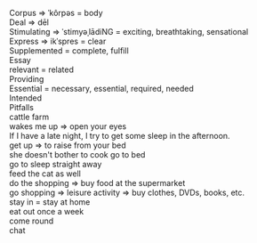 Corpus => ˈkôrpəs = body
<br>
Deal => dēl 
<br>
Stimulating => ˈstimyəˌlādiNG = exciting, breathtaking, sensational
<br>
Express => ikˈspres = clear
<br>
Supplemented = complete, fulfill
<br>
Essay
<br>
relevant = related
<br>
Providing
<br>
Essential = necessary, essential, required, needed
<br>
Intended
<br>
Pitfalls
<br>
cattle farm
<br>
wakes me up => open your eyes
<br>
If I have a late night, I try to get some sleep in the afternoon.
<br>
get up => to raise from your bed
<br>
she doesn't bother to cook
go to bed
<br>
go to sleep straight away
<br>
feed the cat as well
<br>
do the shopping => buy food at the supermarket
<br>
go shopping => leisure activity => buy clothes, DVDs, books, etc.
<br>
stay in = stay at home
<br>
eat out once a week
<br>
come round
<br>
chat 
<br>

